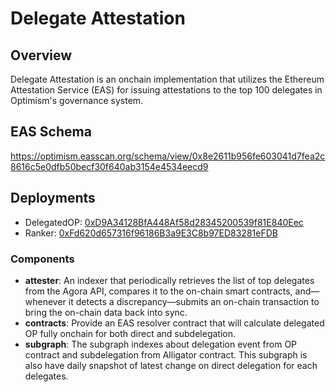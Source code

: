 # Delegate Attestation

## Overview

Delegate Attestation is an onchain implementation that utilizes the Ethereum Attestation Service (EAS) for issuing attestations to the top 100 delegates in Optimism's governance system.

## EAS Schema

https://optimism.easscan.org/schema/view/0x8e2611b956fe603041d7fea2c8616c5e0dfb50becf30f640ab3154e4534eecd9

## Deployments

* DelegatedOP: [0xD9A34128BfA448Af58d28345200539f81E840Eec](https://optimistic.etherscan.io/address/0xD9A34128BfA448Af58d28345200539f81E840Eec)
* Ranker: [0xFd620d657316f96186B3a9E3C8b97ED83281eFDB](https://optimistic.etherscan.io/address/0xFd620d657316f96186B3a9E3C8b97ED83281eFDB)

### Components

- **attester**: An indexer that periodically retrieves the list of top delegates from the Agora API, compares it to the on-chain smart contracts, and—whenever it detects a discrepancy—submits an on-chain transaction to bring the on-chain data back into sync.
- **contracts**: Provide an EAS resolver contract that will calculate delegated OP fully onchain for both direct and subdelegation.
- **subgraph**: The subgraph indexes about delegation event from OP contract and subdelegation from Alligator contract. This subgraph is also have daily snapshot of latest change on direct delegation for each delegates.
